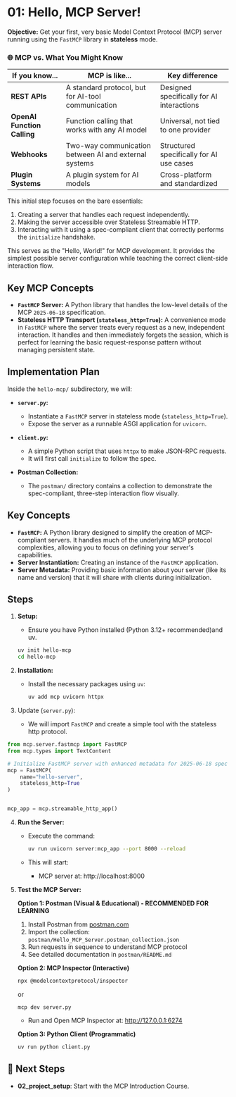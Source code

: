 # 01: Hello, MCP Server!

**Objective:** Get your first, very basic Model Context Protocol (MCP) server running using the `FastMCP` library in **stateless** mode.

### 🌐 MCP vs. What You Might Know

| **If you know...** | **MCP is like...** | **Key difference** |
|-------------------|-------------------|-------------------|
| **REST APIs** | A standard protocol, but for AI-tool communication | Designed specifically for AI interactions |
| **OpenAI Function Calling** | Function calling that works with any AI model | Universal, not tied to one provider |
| **Webhooks** | Two-way communication between AI and external systems | Structured specifically for AI use cases |
| **Plugin Systems** | A plugin system for AI models | Cross-platform and standardized |

This initial step focuses on the bare essentials:
1.  Creating a server that handles each request independently.
2.  Making the server accessible over Stateless Streamable HTTP.
3.  Interacting with it using a spec-compliant client that correctly performs the `initialize` handshake.

This serves as the "Hello, World!" for MCP development. It provides the simplest possible server configuration while teaching the correct client-side interaction flow.

## Key MCP Concepts

-   **`FastMCP` Server:** A Python library that handles the low-level details of the MCP `2025-06-18` specification.
-   **Stateless HTTP Transport (`stateless_http=True`):** A convenience mode in `FastMCP` where the server treats every request as a new, independent interaction. It handles and then immediately forgets the session, which is perfect for learning the basic request-response pattern without managing persistent state.

## Implementation Plan

Inside the `hello-mcp/` subdirectory, we will:

-   **`server.py`:**
    -   Instantiate a `FastMCP` server in stateless mode (`stateless_http=True`).
    -   Expose the server as a runnable ASGI application for `uvicorn`.

-   **`client.py`:**
    -   A simple Python script that uses `httpx` to make JSON-RPC requests.
    -   It will first call `initialize` to follow the spec.

-   **Postman Collection:**
    -   The `postman/` directory contains a collection to demonstrate the spec-compliant, three-step interaction flow visually.

## Key Concepts

- **`FastMCP`:** A Python library designed to simplify the creation of MCP-compliant servers. It handles much of the underlying MCP protocol complexities, allowing you to focus on defining your server's capabilities.
- **Server Instantiation:** Creating an instance of the `FastMCP` application.
- **Server Metadata:** Providing basic information about your server (like its name and version) that it will share with clients during initialization.

## Steps

1.  **Setup:**

    - Ensure you have Python installed (Python 3.12+ recommended)and uv.

    ```bash
    uv init hello-mcp
    cd hello-mcp
    ```

2.  **Installation:**

    - Install the necessary packages using `uv`:

      ```bash
      uv add mcp uvicorn httpx
      ```

3.  Update (`server.py`):

    - We will import `FastMCP` and create a simple tool with the stateless http protocol.

```python
from mcp.server.fastmcp import FastMCP
from mcp.types import TextContent

# Initialize FastMCP server with enhanced metadata for 2025-06-18 spec
mcp = FastMCP(
    name="hello-server",
    stateless_http=True
)


mcp_app = mcp.streamable_http_app()
```

4.  **Run the Server:**

    - Execute the command:

      ```bash
      uv run uvicorn server:mcp_app --port 8000 --reload
      ```

    - This will start:
      - MCP server at: http://localhost:8000
      

5.  **Test the MCP Server:**

    **Option 1: Postman (Visual & Educational) - RECOMMENDED FOR LEARNING**
    1. Install Postman from [postman.com](https://www.postman.com/downloads/)
    2. Import the collection: `postman/Hello_MCP_Server.postman_collection.json`
    3. Run requests in sequence to understand MCP protocol
    4. See detailed documentation in `postman/README.md`

    **Option 2: MCP Inspector (Interactive)**
    ```bash
    npx @modelcontextprotocol/inspector
    ```
    or
    ```
    mcp dev server.py
    ```
    - Run and Open MCP Inspector at: http://127.0.0.1:6274

    
    **Option 3: Python Client (Programmatic)**
    ```bash
    uv run python client.py
    ```

## 🔗 Next Steps

- **02_project_setup**: Start with the MCP Introduction Course.
